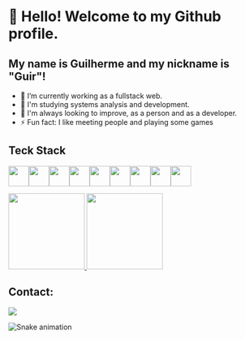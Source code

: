 # 👋 Hello! Welcome to my Github profile.
## My name is Guilherme and my nickname is "Guir"!

- 🔭 I’m currently working as a fullstack web.
- 🌱 I'm studying systems analysis and development.
- 👯 I'm always looking to improve, as a person and as a developer.
- ⚡ Fun fact: I like meeting people and playing some games


## Teck Stack

<img src="https://cdn.jsdelivr.net/gh/devicons/devicon/icons/laravel/laravel-plain.svg" width="40" height="40" /><img src="https://cdn.jsdelivr.net/gh/devicons/devicon/icons/python/python-original-wordmark.svg" width="40" height="40" /><img src="https://cdn.jsdelivr.net/gh/devicons/devicon/icons/jupyter/jupyter-original-wordmark.svg" width="40" height="40" /><img src="https://cdn.jsdelivr.net/gh/devicons/devicon/icons/javascript/javascript-original.svg" width="40" height="40" /><img src="https://cdn.jsdelivr.net/gh/devicons/devicon/icons/html5/html5-original.svg" width="40" height="40" /><img src="https://cdn.jsdelivr.net/gh/devicons/devicon/icons/css3/css3-original.svg" width="40" height="40" /><img src="https://cdn.jsdelivr.net/gh/devicons/devicon/icons/bootstrap/bootstrap-original.svg" width="40" height="40" /><img src="https://cdn.jsdelivr.net/gh/devicons/devicon/icons/php/php-original.svg" width="40" height="40" /><img src="https://cdn.jsdelivr.net/gh/devicons/devicon/icons/mysql/mysql-original-wordmark.svg" width="40" height="40"/>
       
     
<a href="https://github.com/GuilhermeCamargoL">
<img src="https://github-readme-stats.vercel.app/api?username=GuilhermeCamargoL&theme=radical" width="150em" heigth="150em">
<img src="https://github-readme-stats.vercel.app/api/top-langs/?username=GuilhermeCamargoL&layout=compact&theme=radical" width="150em" height="150em">
</a>


## Contact:

<div>
<a href="https://www.linkedin.com/in/guilherme-lima-8763a11a7" target="_blank"><img src="https://img.shields.io/badge/-LinkedIn-%230077B5?style=for-the-badge&logo=linkedin&logoColor=white" target="_blank"></a>   
</div>

![Snake animation](https://github.com/GuilhermeCamargoL/GuilhermeCamargoL/blob/output/github-contribution-grid-snake.svg)
